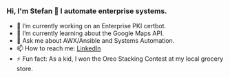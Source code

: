 ### Hi, I'm Stefan 👋 I automate enterprise systems.


- 🔭 I’m currently working on an Enterprise PKI certbot.
- 🌱 I’m currently learning about the Google Maps API.
- 💬 Ask me about AWX/Ansible and Systems Automation.
- 📫 How to reach me: [LinkedIn](https://www.linkedin.com/in/stefanbrundige/)
- ⚡ Fun fact: As a kid, I won the Oreo Stacking Contest at my local grocery store.
